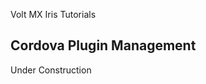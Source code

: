                              

Volt MX  Iris Tutorials

Cordova Plugin Management
-------------------------

Under Construction

